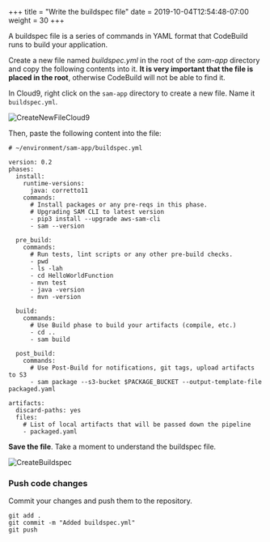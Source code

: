 +++
title = "Write the buildspec file"
date = 2019-10-04T12:54:48-07:00
weight = 30
+++

A buildspec file is a series of commands in YAML format that CodeBuild runs to build your application. 

Create a new file named _buildspec.yml_ in the root of the _sam-app_ directory and copy the following contents into it. **It is very important that the file is placed in the root**, otherwise CodeBuild will not be able to find it.

In Cloud9, right click on the `sam-app` directory to create a new file. Name it `buildspec.yml`.

![CreateNewFileCloud9](/images/screenshot-cloud9-new-file.png)

Then, paste the following content into the file:

```
# ~/environment/sam-app/buildspec.yml

version: 0.2
phases:
  install:
    runtime-versions:
      java: corretto11
    commands:
      # Install packages or any pre-reqs in this phase.
      # Upgrading SAM CLI to latest version
      - pip3 install --upgrade aws-sam-cli
      - sam --version
      
  pre_build:
    commands:
      # Run tests, lint scripts or any other pre-build checks.
      - pwd
      - ls -lah
      - cd HelloWorldFunction
      - mvn test
      - java -version
      - mvn -version

  build:
    commands:
      # Use Build phase to build your artifacts (compile, etc.)
      - cd ..
      - sam build

  post_build:
    commands:
      # Use Post-Build for notifications, git tags, upload artifacts to S3
      - sam package --s3-bucket $PACKAGE_BUCKET --output-template-file packaged.yaml

artifacts:
  discard-paths: yes
  files:
    # List of local artifacts that will be passed down the pipeline
    - packaged.yaml
```

**Save the file**. Take a moment to understand the buildspec file.

![CreateBuildspec](/images/screenshot-buildspec.png)

### Push code changes
Commit your changes and push them to the repository.

```
git add .
git commit -m "Added buildspec.yml"
git push
```